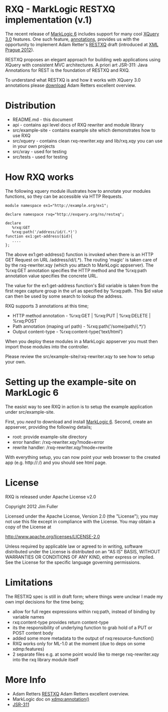 # RXQ - MarkLogic RESTXQ implementation (v.1)

The recent release of [MarkLogic 6](http://www.marklogic.com) includes support for many cool [XQuery 3.0](http://www.w3.org/TR/xquery-30) features. 
One such feature, [annotations](http://www.w3.org/TR/xquery-30/#id-annotations), provides us with the opportunity to implement Adam Retter's [RESTXQ](http://exquery.github.com/exquery/exquery-restxq-specification/restxq-1.0-specification.html#method-annotation) draft (introduced at [XML Prague 2012](http://archive.xmlprague.cz/2012/sessions.html#RESTful-XQuery---Standardised-XQuery-3.0-Annotations-for-REST)).

RESTXQ proposes an elegant approach for building web applications using XQuery with consistent MVC architectures. A priori art JSR-311: Java Annotations for REST is the foundation of RESTXQ and RXQ.

To understand what RESTXQ is and how it works with XQuery 3.0 annotations please [download](http://archive.xmlprague.cz/2012/presentations/RESTful_XQuery.pdf) Adam Retters excellent overview.

# Distribution

* README.md - this document
* api - contains api level docs of RXQ rewriter and module library
* src/example-site - contains example site which demonstrates how to use RXQ
* src/xquery - contains clean rxq-rewriter.xqy and lib/rxq.xqy you can use in your own projects
* src/xray - used for testing
* src/tests - used for testing

# How RXQ works

The following xquery module illustrates how to annotate your modules functions, so they can be accessible via HTTP Requests.

```
module namespace ex1="﻿http://example.org/ex1";

declare namespace rxq="﻿http://exquery.org/ns/restxq";

declare 
   %rxq:GET 
   %rxq:path('/address/id/(.*)') 
function ex1:get-address($id){ 
   .... 
};
```
The above ex1:get-address() function is invoked when there is an HTTP GET Request on URL /address/id/(.*). The routing 'magic' is taken care of by the rxq-rewriter.xqy (which you attach to MarkLogic appserver). The %rxq:GET annotation specifies the HTTP method and the %rxq:path annotation value specifies the concrete URL.

The value for the ex1:get-address function's $id variable is taken from the first regex capture group in the url as specified by %rxq:path. This $id value can then be used by some search to lookup the address.

RXQ supports 3 annotations at this time;

* HTTP method annotation - %rxq:GET | %rxq:PUT | %rxq:DELETE | %rxq:POST
* Path annotation (maping url path) - %rxq:path('/some/path/(.*)')
* Output content-type - %rxq:content-type('text/html')

When you deploy these modules in a MarkLogic appserver you must then import those modules into the controller.

Please review the src/example-site/rxq-rewriter.xqy to see how to setup your own.

# Setting up the example-site on MarkLogic 6

The easist way to see RXQ in action is to setup the example application under src/example-site.

First, you *need* to download and install [MarkLogic 6](https://developer.marklogic.com/products). Second, create an appserver, providing the following details;

* root: provide example-site directory
* error handler: /rxq-rewriter.xqy?mode=error
* rewrite handler: /rxq-rewriter.xqy?mode=rewrite

With everything setup, you can now point your web browser to the created app (e.g. http://<host>:<port>/) and you should see html page.

# License

RXQ is released under Apache License v2.0

Copyright 2012 Jim Fuller

Licensed under the Apache License, Version 2.0 (the "License"); you may not use this file except in compliance with the License. You may obtain a copy of the License at

http://www.apache.org/licenses/LICENSE-2.0

Unless required by applicable law or agreed to in writing, software distributed under the License is distributed on an "AS IS" BASIS, WITHOUT WARRANTIES OR CONDITIONS OF ANY KIND, either express or implied. See the License for the specific language governing permissions.

# Limitations

The RESTXQ spec is still in draft form; where things were unclear I made my own impl decisions for the time being;
 
 * allow for full regex expressions within rxq:path, instead of binding by variable names
 * rxq:content-type provides return content-type
 * its the responsibility of underlying function to grab hold of a PUT or POST content body
 * added some more metadata to the output of rxq:resource-function() 
 * RXQ works only for ML-1.0 at the moment (due to deps on some xdmp:features)
 * 2 separate files e.g. at some point would like to merge rxq-rewriter.xqy into the rxq library module itself

# More Info

* Adam Retters [RESTXQ](http://archive.xmlprague.cz/2012/presentations/RESTful_XQuery.pdf) Adam Retters excellent overview.
* MarkLogic doc on [xdmp:annotation()](https://docs.marklogic.com/xdmp:annotation)
* [JSR-311](http://download.oracle.com/otndocs/jcp/jaxrs-1.0-fr-eval-oth-JSpec/)
